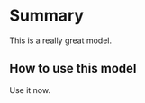 <!--
Type: model-index
Models:
  - Name: ResNet
    iEchordata: models/metadata/resnet_meta.json        
    Results: models/metadata/resnet_results.json
-->
# Summary

This is a really great model. 

## How to use this model

Use it now.